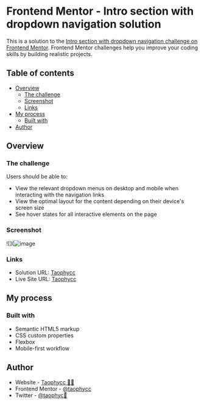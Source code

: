 # Frontend Mentor - Intro section with dropdown navigation solution

This is a solution to the [Intro section with dropdown navigation challenge on Frontend Mentor](https://www.frontendmentor.io/challenges/intro-section-with-dropdown-navigation-ryaPetHE5). Frontend Mentor challenges help you improve your coding skills by building realistic projects.

## Table of contents

- [Overview](#overview)
  - [The challenge](#the-challenge)
  - [Screenshot](#screenshot)
  - [Links](#links)
- [My process](#my-process)
  - [Built with](#built-with)
- [Author](#author)

## Overview

### The challenge

Users should be able to:

- View the relevant dropdown menus on desktop and mobile when interacting with the navigation links
- View the optimal layout for the content depending on their device's screen size
- See hover states for all interactive elements on the page

### Screenshot

![](![image](https://github.com/user-attachments/assets/e274b2dc-a6fd-45ee-abc4-bc21ac15dcd1)

### Links

- Solution URL: [Taophycc](https://github.com/Taophycc/Intro-section-with-dropdown-navigation.git)
- Live Site URL: [Taophycc](https://taophycc.github.io/Intro-section-with-dropdown-navigation/)

## My process

### Built with

- Semantic HTML5 markup
- CSS custom properties
- Flexbox
- Mobile-first workflow

## Author

- Website - [Taophycc 👋🏾](https://github.com/Taophycc/Taophycc)
- Frontend Mentor - [@taophycc](https://www.frontendmentor.io/profile/taophycc)
- Twitter - [@taophyc🎃](https://www.twitter.com/taophyc_)
